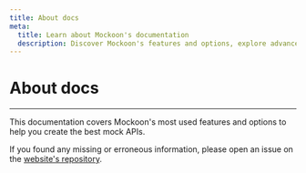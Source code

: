 ```yaml
---
title: About docs
meta:
  title: Learn about Mockoon's documentation
  description: Discover Mockoon's features and options, explore advanced topics and learn how to create fast and free mock API JSON servers.
---
```


# About docs

---

This documentation covers Mockoon's most used features and options to help you create the best mock APIs.

If you found any missing or erroneous information, please open an issue on the [website's repository](https://github.com/mockoon/mockoon.com).
